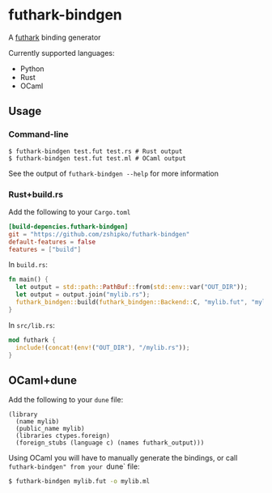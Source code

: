 # futhark-bindgen

A [futhark](https://futhark-lang.org) binding generator

Currently supported languages:

- Python
- Rust
- OCaml

## Usage

### Command-line

```
$ futhark-bindgen test.fut test.rs # Rust output
$ futhark-bindgen test.fut test.ml # OCaml output
```

See the output of `futhark-bindgen --help` for more information

### Rust+build.rs

Add the following to your `Cargo.toml`

```toml
[build-depencies.futhark-bindgen]
git = "https://github.com/zshipko/futhark-bindgen"
default-features = false
features = ["build"]
```

In `build.rs`:

```rust
fn main() {
  let output = std::path::PathBuf::from(std::env::var("OUT_DIR"));
  let output = output.join("mylib.rs");
  futhark_bindgen::build(futhark_bindgen::Backend::C, "mylib.fut", "mylib.rs");
}
```

In `src/lib.rs`:

```rust
mod futhark {
  include!(concat!(env!("OUT_DIR"), "/mylib.rs"));
}
```

## OCaml+dune

Add the following to your `dune` file:

```
(library
  (name mylib)
  (public_name mylib)
  (libraries ctypes.foreign)
  (foreign_stubs (language c) (names futhark_output)))
```

Using OCaml you will have to manually generate the bindings, or call `futhark-bindgen"
from your `dune` file:

```sh
$ futhark-bindgen mylib.fut -o mylib.ml
```